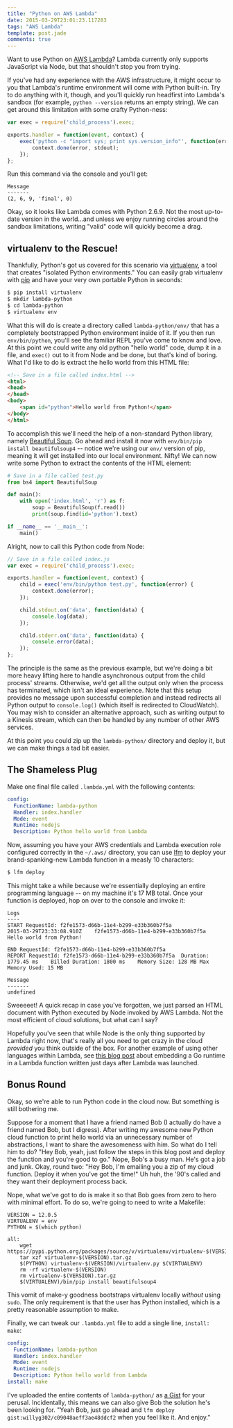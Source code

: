 ```yaml
---
title: "Python on AWS Lambda"
date: 2015-03-29T23:01:23.117283
tags: "AWS Lambda"
template: post.jade
comments: true
---
```


Want to use Python on [AWS Lambda](http://aws.amazon.com/lambda/)? Lambda currently only supports JavaScript via Node, but that shouldn't stop you from trying.

<!-- more -->

If you've had any experience with the AWS infrastructure, it might occur to you that Lambda's runtime environment will come with Python built-in. Try to do anything with it, though, and you'll quickly run headfirst into Lambda's sandbox (for example, `python --version` returns an empty string). We can get around this limitation with some crafty Python-ness:

```js
var exec = require('child_process').exec;

exports.handler = function(event, context) {
	exec('python -c "import sys; print sys.version_info"', function(error, stdout) {
		context.done(error, stdout);
	});
};
```

Run this command via the console and you'll get:

```
Message
-------
(2, 6, 9, 'final', 0)
```

Okay, so it looks like Lambda comes with Python 2.6.9. Not the most up-to-date version in the world...and unless we enjoy running circles around the sandbox limitations, writing "valid" code will quickly become a drag.

## virtualenv to the Rescue!

Thankfully, Python's got us covered for this scenario via [virtualenv](https://virtualenv.pypa.io/en/latest/), a tool that creates "isolated Python environments." You can easily grab virtualenv with [pip](https://pip.pypa.io/en/latest/) and have your very own portable Python in seconds:

```bash
$ pip install virtualenv
$ mkdir lambda-python
$ cd lambda-python
$ virtualenv env
```

What this will do is create a directory called `lambda-python/env/` that has a completely bootstrapped Python environment inside of it. If you then run `env/bin/python`, you'll see the familiar REPL you've come to know and love. At this point we could write any old python "hello world" code, dump it in a file, and `exec()` out to it from Node and be done, but that's kind of boring. What I'd like to do is extract the hello world from this HTML file:

```html
<!-- Save in a file called index.html -->
<html>
<head>
</head>
<body>
	<span id="python">Hello world from Python!</span>
</body>
</html>
```

To accomplish this we'll need the help of a non-standard Python library, namely [Beautiful Soup](http://www.crummy.com/software/BeautifulSoup/). Go ahead and install it now with `env/bin/pip install beautifulsoup4` -- notice we're using our `env/` version of pip, meaning it will get installed into our local environment. Nifty! We can now write some Python to extract the contents of the HTML element:

```python
# Save in a file called test.py
from bs4 import BeautifulSoup

def main():
	with open('index.html', 'r') as f:
		soup = BeautifulSoup(f.read())
		print(soup.find(id='python').text)

if __name__ == '__main__':
	main()
```

Alright, now to call this Python code from Node:

```js
// Save in a file called index.js
var exec = require('child_process').exec;

exports.handler = function(event, context) {
	child = exec('env/bin/python test.py', function(error) {
		context.done(error);
	});

	child.stdout.on('data', function(data) {
		console.log(data);
	});

	child.stderr.on('data', function(data) {
		console.error(data);
	});
};
```

The principle is the same as the previous example, but we're doing a bit more heavy lifting here to handle asynchronous output from the child process' streams. Otherwise, we'd get all the output only when the process has terminated, which isn't an ideal experience. Note that this setup provides no message upon successful completion and instead redirects all Python output to `console.log()` (which itself is redirected to CloudWatch). You may wish to consider an alternative approach, such as writing output to a Kinesis stream, which can then be handled by any number of other AWS services.

At this point you could zip up the `lambda-python/` directory and deploy it, but we can make things a tad bit easier.

## The Shameless Plug

Make one final file called `.lambda.yml` with the following contents:

```yaml
config:
  FunctionName: lambda-python
  Handler: index.handler
  Mode: event
  Runtime: nodejs
  Description: Python hello world from Lambda
```

Now, assuming you have your AWS credentials and Lambda execution role configured correctly in the `~/.aws/` directory, you can use [lfm](https://github.com/willyg302/lfm) to deploy your brand-spanking-new Lambda function in a measly 10 characters:

```bash
$ lfm deploy
```

This might take a while because we're essentially deploying an entire programming language -- on my machine it's 17 MB total. Once your function is deployed, hop on over to the console and invoke it:

```
Logs
----
START RequestId: f2fe1573-d66b-11e4-b299-e33b360b7f5a
2015-03-29T23:33:08.910Z	f2fe1573-d66b-11e4-b299-e33b360b7f5a	Hello world from Python!

END RequestId: f2fe1573-d66b-11e4-b299-e33b360b7f5a
REPORT RequestId: f2fe1573-d66b-11e4-b299-e33b360b7f5a	Duration: 1779.45 ms	Billed Duration: 1800 ms 	Memory Size: 128 MB	Max Memory Used: 15 MB	

Message
-------
undefined
```

Sweeeeet! A quick recap in case you've forgotten, we just parsed an HTML document with Python executed by Node invoked by AWS Lambda. Not the most efficient of cloud solutions, but what can I say?

Hopefully you've seen that while Node is the only thing supported by Lambda right now, that's really all you need to get crazy in the cloud *provided* you think outside of the box. For another example of using other languages within Lambda, see [this blog post](http://blog.0x82.com/2014/11/24/aws-lambda-functions-in-go/) about embedding a Go runtime in a Lambda function written just days after Lambda was launched.

## Bonus Round

Okay, so we're able to run Python code in the cloud now. But something is still bothering me.

Suppose for a moment that I have a friend named Bob (I actually do have a friend named Bob, but I digress). After writing my awesome new Python cloud function to print hello world via an unnecessary number of abstractions, I want to share the awesomeness with him. So what do I tell him to do? "Hey Bob, yeah, just follow the steps in this blog post and deploy the function and you're good to go." Nope, Bob's a busy man. He's got a job and junk. Okay, round two: "Hey Bob, I'm emailing you a zip of my cloud function. Deploy it when you've got the time!" Uh huh, the '90's called and they want their deployment process back.

Nope, what we've got to do is make it so that Bob goes from zero to hero with minimal effort. To do so, we're going to need to write a Makefile:

```make
VERSION = 12.0.5
VIRTUALENV = env
PYTHON = $(which python)

all:
	wget https://pypi.python.org/packages/source/v/virtualenv/virtualenv-$(VERSION).tar.gz
	tar xzf virtualenv-$(VERSION).tar.gz
	$(PYTHON) virtualenv-$(VERSION)/virtualenv.py $(VIRTUALENV)
	rm -rf virtualenv-$(VERSION)
	rm virtualenv-$(VERSION).tar.gz
	$(VIRTUALENV)/bin/pip install beautifulsoup4
```

This vomit of make-y goodness bootstraps virtualenv locally *without* using `sudo`. The only requirement is that the user has Python installed, which is a pretty reasonable assumption to make.

Finally, we can tweak our `.lambda.yml` file to add a single line, `install: make`:

```yaml
config:
  FunctionName: lambda-python
  Handler: index.handler
  Mode: event
  Runtime: nodejs
  Description: Python hello world from Lambda
install: make
```

I've uploaded the entire contents of `lambda-python/` as [a Gist](https://gist.github.com/willyg302/c09048aeff3ae48ddcf2) for your perusal. Incidentally, this means we can also give Bob the solution he's been looking for. "Yeah Bob, just go ahead and `lfm deploy gist:willyg302/c09048aeff3ae48ddcf2` when you feel like it. And enjoy."
